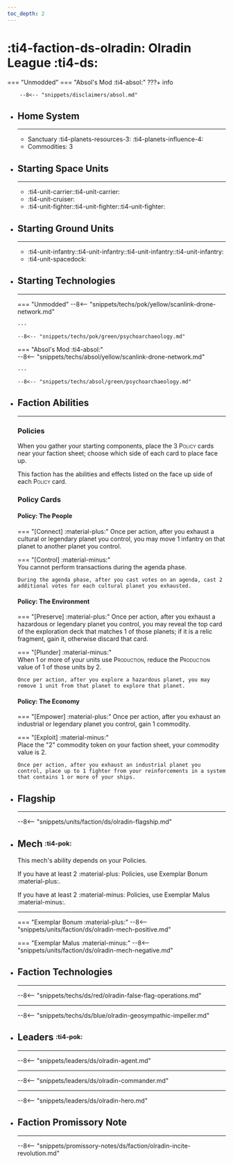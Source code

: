 ```yaml
---
toc_depth: 2
---
```


# :ti4-faction-ds-olradin: Olradin League :ti4-ds:
=== "Unmodded"
=== "Absol's Mod :ti4-absol:" 
    ???+ info

        --8<-- "snippets/disclaimers/absol.md"

<div class="grid cards" markdown>

-   ## __Home System__

    ---

    * Sanctuary :ti4-planets-resources-3: :ti4-planets-influence-4:
    * Commodities: 3

</div>

<div class="grid cards" markdown>

-   ## __Starting Space Units__

    ---

    * :ti4-unit-carrier::ti4-unit-carrier:
    * :ti4-unit-cruiser:
    * :ti4-unit-fighter::ti4-unit-fighter::ti4-unit-fighter:

-   ## __Starting Ground Units__

    ---

    * :ti4-unit-infantry::ti4-unit-infantry::ti4-unit-infantry::ti4-unit-infantry:
    * :ti4-unit-spacedock:

-   ## __Starting Technologies__

    ---
    === "Unmodded"
        --8<-- "snippets/techs/pok/yellow/scanlink-drone-network.md"

        ---

        --8<-- "snippets/techs/pok/green/psychoarchaeology.md"

    === "Absol's Mod :ti4-absol:"  
        --8<-- "snippets/techs/absol/yellow/scanlink-drone-network.md"

        ---

        --8<-- "snippets/techs/absol/green/psychoarchaeology.md"

-   ## __Faction Abilities__

    ---
    ### **Policies**
    
    When you gather your starting components, place the 3 <span style="font-variant:small-caps;">Policy</span> cards near your faction sheet; choose which side of each card to place face up. 
    
    This faction has the abilities and effects listed on the face up side of each <span style="font-variant:small-caps;">Policy</span> card.

    ### **Policy Cards**

    #### **Policy: The People**

    === "\[Connect\] :material-plus:"
        Once per action, after you exhaust a cultural or legendary planet you control, you may move 1 infantry on that planet to another planet you control.

    === "\[Control\] :material-minus:"  
        You cannot perform transactions during the agenda phase.
    
        During the agenda phase, after you cast votes on an agenda, cast 2 additional votes for each cultural planet you exhausted.

    #### **Policy: The Environment**

    === "\[Preserve\] :material-plus:"
        Once per action, after you exhaust a hazardous or legendary planet you control, you may reveal the top card of the exploration deck that matches 1 of those planets; if it is a relic fragment, gain it, otherwise discard that card.

    === "\[Plunder\] :material-minus:"  
        When 1 or more of your units use <span style="font-variant:small-caps;">Production</span>, reduce the <span style="font-variant:small-caps;">Production</span> value of 1 of those units by 2.
    
        Once per action, after you explore a hazardous planet, you may remove 1 unit from that planet to explore that planet.

    #### **Policy: The Economy**

    === "\[Empower\] :material-plus:"
        Once per action, after you exhaust an industrial or legendary planet you control, gain 1 commodity.

    === "\[Exploit\] :material-minus:"  
        Place the "2" commodity token on your faction sheet, your commodity value is 2.
    
        Once per action, after you exhaust an industrial planet you control, place up to 1 fighter from your reinforcements in a system that contains 1 or more of your ships.

-   ## __Flagship__

    ---
    --8<-- "snippets/units/faction/ds/olradin-flagship.md"

-   ## __Mech__ <sup><sub>:ti4-pok:</sub></sup>

    This mech's ability depends on your Policies.

    If you have at least 2 :material-plus: Policies, use Exemplar Bonum :material-plus:.

    If you have at least 2 :material-minus: Policies, use Exemplar Malus :material-minus:.

    ---
    === "Exemplar Bonum :material-plus:"
        --8<-- "snippets/units/faction/ds/olradin-mech-positive.md"

    === "Exemplar Malus :material-minus:"
        --8<-- "snippets/units/faction/ds/olradin-mech-negative.md"

</div>

<div class="grid cards" markdown>

-   ## __Faction Technologies__

    ---

    --8<-- "snippets/techs/ds/red/olradin-false-flag-operations.md"

    ---

    --8<-- "snippets/techs/ds/blue/olradin-geosympathic-impeller.md"

-   ## __Leaders__ <sup><sub>:ti4-pok:</sub></sup>

    ---
    
    --8<-- "snippets/leaders/ds/olradin-agent.md"

    ---

    --8<-- "snippets/leaders/ds/olradin-commander.md"

    ---

    --8<-- "snippets/leaders/ds/olradin-hero.md"

-   ## __Faction Promissory Note__

    ---
    --8<-- "snippets/promissory-notes/ds/faction/olradin-incite-revolution.md"

</div>